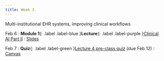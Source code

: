 ```yaml
---
title: Week 3
---
```


Multi-institutional EHR systems, improving clinical workflows

Feb 6
: **Module 1**{: .label .label-blue }**Lecture**{: .label .label-purple }[Clinical AI Part II](#)
  : [Slides](#)

Feb 7
: **Quiz**{: .label .label-green }[Lecture 4 pre-class quiz](#) (due Feb 12)
  : [Canvas](https://canvas.harvard.edu/courses/117878)
